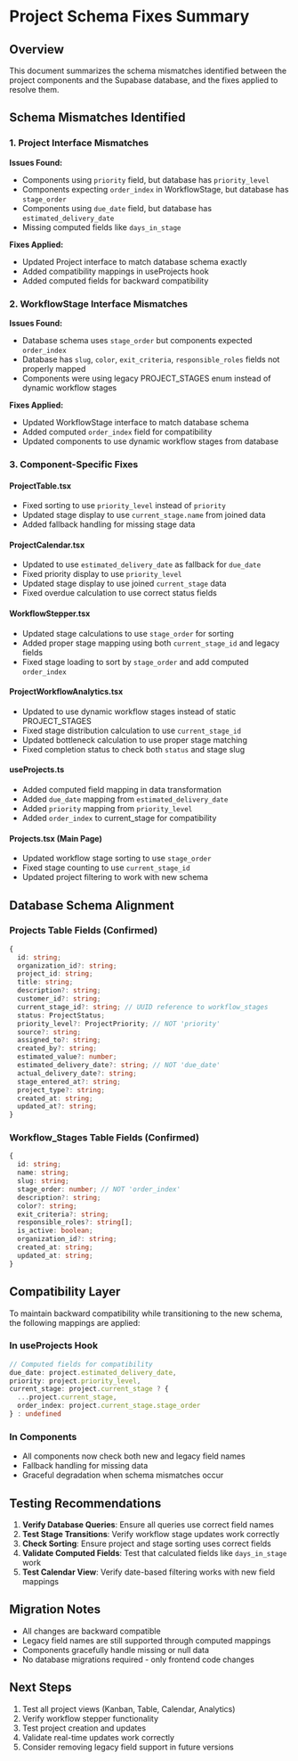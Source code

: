 # Project Schema Fixes Summary

## Overview
This document summarizes the schema mismatches identified between the project components and the Supabase database, and the fixes applied to resolve them.

## Schema Mismatches Identified

### 1. Project Interface Mismatches

**Issues Found:**
- Components using `priority` field, but database has `priority_level`
- Components expecting `order_index` in WorkflowStage, but database has `stage_order`
- Components using `due_date` field, but database has `estimated_delivery_date`
- Missing computed fields like `days_in_stage`

**Fixes Applied:**
- Updated Project interface to match database schema exactly
- Added compatibility mappings in useProjects hook
- Added computed fields for backward compatibility

### 2. WorkflowStage Interface Mismatches

**Issues Found:**
- Database schema uses `stage_order` but components expected `order_index`
- Database has `slug`, `color`, `exit_criteria`, `responsible_roles` fields not properly mapped
- Components were using legacy PROJECT_STAGES enum instead of dynamic workflow stages

**Fixes Applied:**
- Updated WorkflowStage interface to match database schema
- Added computed `order_index` field for compatibility
- Updated components to use dynamic workflow stages from database

### 3. Component-Specific Fixes

#### ProjectTable.tsx
- Fixed sorting to use `priority_level` instead of `priority`
- Updated stage display to use `current_stage.name` from joined data
- Added fallback handling for missing stage data

#### ProjectCalendar.tsx
- Updated to use `estimated_delivery_date` as fallback for `due_date`
- Fixed priority display to use `priority_level`
- Updated stage display to use joined `current_stage` data
- Fixed overdue calculation to use correct status fields

#### WorkflowStepper.tsx
- Updated stage calculations to use `stage_order` for sorting
- Added proper stage mapping using both `current_stage_id` and legacy fields
- Fixed stage loading to sort by `stage_order` and add computed `order_index`

#### ProjectWorkflowAnalytics.tsx
- Updated to use dynamic workflow stages instead of static PROJECT_STAGES
- Fixed stage distribution calculation to use `current_stage_id`
- Updated bottleneck calculation to use proper stage matching
- Fixed completion status to check both `status` and stage slug

#### useProjects.ts
- Added computed field mapping in data transformation
- Added `due_date` mapping from `estimated_delivery_date`
- Added `priority` mapping from `priority_level`
- Added `order_index` to current_stage for compatibility

#### Projects.tsx (Main Page)
- Updated workflow stage sorting to use `stage_order`
- Fixed stage counting to use `current_stage_id`
- Updated project filtering to work with new schema

## Database Schema Alignment

### Projects Table Fields (Confirmed)
```typescript
{
  id: string;
  organization_id?: string;
  project_id: string;
  title: string;
  description?: string;
  customer_id?: string;
  current_stage_id?: string; // UUID reference to workflow_stages
  status: ProjectStatus;
  priority_level?: ProjectPriority; // NOT 'priority'
  source?: string;
  assigned_to?: string;
  created_by?: string;
  estimated_value?: number;
  estimated_delivery_date?: string; // NOT 'due_date'
  actual_delivery_date?: string;
  stage_entered_at?: string;
  project_type?: string;
  created_at: string;
  updated_at?: string;
}
```

### Workflow_Stages Table Fields (Confirmed)
```typescript
{
  id: string;
  name: string;
  slug: string;
  stage_order: number; // NOT 'order_index'
  description?: string;
  color?: string;
  exit_criteria?: string;
  responsible_roles?: string[];
  is_active: boolean;
  organization_id?: string;
  created_at: string;
  updated_at: string;
}
```

## Compatibility Layer

To maintain backward compatibility while transitioning to the new schema, the following mappings are applied:

### In useProjects Hook
```typescript
// Computed fields for compatibility
due_date: project.estimated_delivery_date,
priority: project.priority_level,
current_stage: project.current_stage ? {
  ...project.current_stage,
  order_index: project.current_stage.stage_order
} : undefined
```

### In Components
- All components now check both new and legacy field names
- Fallback handling for missing data
- Graceful degradation when schema mismatches occur

## Testing Recommendations

1. **Verify Database Queries**: Ensure all queries use correct field names
2. **Test Stage Transitions**: Verify workflow stage updates work correctly
3. **Check Sorting**: Ensure project and stage sorting uses correct fields
4. **Validate Computed Fields**: Test that calculated fields like `days_in_stage` work
5. **Test Calendar View**: Verify date-based filtering works with new field mappings

## Migration Notes

- All changes are backward compatible
- Legacy field names are still supported through computed mappings
- Components gracefully handle missing or null data
- No database migrations required - only frontend code changes

## Next Steps

1. Test all project views (Kanban, Table, Calendar, Analytics)
2. Verify workflow stepper functionality
3. Test project creation and updates
4. Validate real-time updates work correctly
5. Consider removing legacy field support in future versions